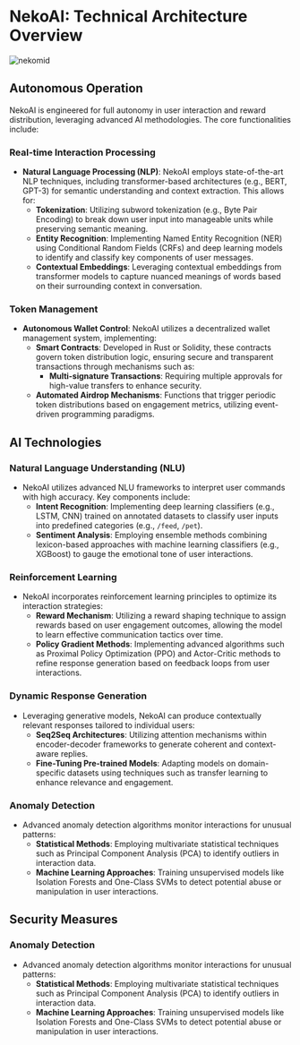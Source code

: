 # NekoAI: Technical Architecture Overview

![nekomid](https://github.com/user-attachments/assets/570932f8-11c2-4374-93c7-40fb9a7c4217)

## Autonomous Operation

NekoAI is engineered for full autonomy in user interaction and reward distribution, leveraging advanced AI methodologies. The core functionalities include:

### Real-time Interaction Processing

- **Natural Language Processing (NLP)**: NekoAI employs state-of-the-art NLP techniques, including transformer-based architectures (e.g., BERT, GPT-3) for semantic understanding and context extraction. This allows for:
  - **Tokenization**: Utilizing subword tokenization (e.g., Byte Pair Encoding) to break down user input into manageable units while preserving semantic meaning.
  - **Entity Recognition**: Implementing Named Entity Recognition (NER) using Conditional Random Fields (CRFs) and deep learning models to identify and classify key components of user messages.
  - **Contextual Embeddings**: Leveraging contextual embeddings from transformer models to capture nuanced meanings of words based on their surrounding context in conversation.

### Token Management

- **Autonomous Wallet Control**: NekoAI utilizes a decentralized wallet management system, implementing:
  - **Smart Contracts**: Developed in Rust or Solidity, these contracts govern token distribution logic, ensuring secure and transparent transactions through mechanisms such as:
    - **Multi-signature Transactions**: Requiring multiple approvals for high-value transfers to enhance security.
  - **Automated Airdrop Mechanisms**: Functions that trigger periodic token distributions based on engagement metrics, utilizing event-driven programming paradigms.

## AI Technologies

### Natural Language Understanding (NLU)

- NekoAI utilizes advanced NLU frameworks to interpret user commands with high accuracy. Key components include:
  - **Intent Recognition**: Implementing deep learning classifiers (e.g., LSTM, CNN) trained on annotated datasets to classify user inputs into predefined categories (e.g., `/feed`, `/pet`).
  - **Sentiment Analysis**: Employing ensemble methods combining lexicon-based approaches with machine learning classifiers (e.g., XGBoost) to gauge the emotional tone of user interactions.

### Reinforcement Learning

- NekoAI incorporates reinforcement learning principles to optimize its interaction strategies:
  - **Reward Mechanism**: Utilizing a reward shaping technique to assign rewards based on user engagement outcomes, allowing the model to learn effective communication tactics over time.
  - **Policy Gradient Methods**: Implementing advanced algorithms such as Proximal Policy Optimization (PPO) and Actor-Critic methods to refine response generation based on feedback loops from user interactions.

### Dynamic Response Generation

- Leveraging generative models, NekoAI can produce contextually relevant responses tailored to individual users:
  - **Seq2Seq Architectures**: Utilizing attention mechanisms within encoder-decoder frameworks to generate coherent and context-aware replies.
  - **Fine-Tuning Pre-trained Models**: Adapting models on domain-specific datasets using techniques such as transfer learning to enhance relevance and engagement.

### Anomaly Detection

- Advanced anomaly detection algorithms monitor interactions for unusual patterns:
  - **Statistical Methods**: Employing multivariate statistical techniques such as Principal Component Analysis (PCA) to identify outliers in interaction data.
  - **Machine Learning Approaches**: Training unsupervised models like Isolation Forests and One-Class SVMs to detect potential abuse or manipulation in user interactions.

## Security Measures

### Anomaly Detection

- Advanced anomaly detection algorithms monitor interactions for unusual patterns:
  - **Statistical Methods**: Employing multivariate statistical techniques such as Principal Component Analysis (PCA) to identify outliers in interaction data.
  - **Machine Learning Approaches**: Training unsupervised models like Isolation Forests and One-Class SVMs to detect potential abuse or manipulation in user interactions.
